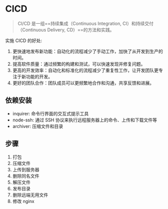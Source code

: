 # CICD

> CI/CD 是一组==持续集成（Continuous Integration, CI）和持续交付（Continuous Delivery, CD）==的方法和实践。

实施 CICD 的好处:

1. 更快速地发布新功能：自动化的流程减少了手动工作，加快了从开发到生产的时间。
2. 提高软件质量：通过频繁的构建和测试，可以快速发现并修复问题。
3. 更高的开发效率：自动化和标准化的流程减少了重复性工作，让开发团队更专注于新功能的开发。
4. 更好的团队合作：团队成员可以更频繁地合作和沟通，共享反馈和进展。

## 依赖安装

- inquirer: 命令行界面的交互式提示工具
- node-ssh: 通过 SSH 协议来执行远程服务器上的命令、上传和下载文件等
- archiver: 压缩文件和目录

## 步骤

1. 打包
2. 压缩文件
3. 上传到服务器
4. 删除同名文件
5. 解压文件
6. 发布目录
7. 删除远端无用文件
8. 修改 nginx
